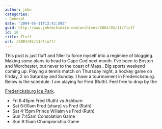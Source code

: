 ```yaml
---
author: john
categories:
- General
date: "2004-05-11T13:42:59Z"
guid: http://www.johnmckinzie.com/archives/2004/05/11/fluff
id: 18
title: Fluff
url: /2004/05/11/fluff/
---
```


This post is just fluff and filler to force myself into a regimine of blogging.<!--more--> Making some plans to head to Cape Cod next month. I&#8217;ve been to Boston and Worchester, but never to the coast of Mass.. Big sports weekend coming up. Playing a tennis match on Thursday night, a hockey game on Friday, 2 on Saturday and Sunday. I have a tourmament in Fredericksburg. Below is the schedule. I am playing for Fred (Ruth). Feel free to drop by the 

[Fredericksburg Ice Park](http://www.fipskate.com).

  * Fri 8:45pm Fred (Ruth) vs Ashburn
  * Sat 6:00am Fred (sharp) vs Fred (Ruth)
  * Sat 4:15pm Prince Willaim vs Fred (Ruth)
  * Sun 7:45am Consolation Game
  * Sun 9:15am Championship Game